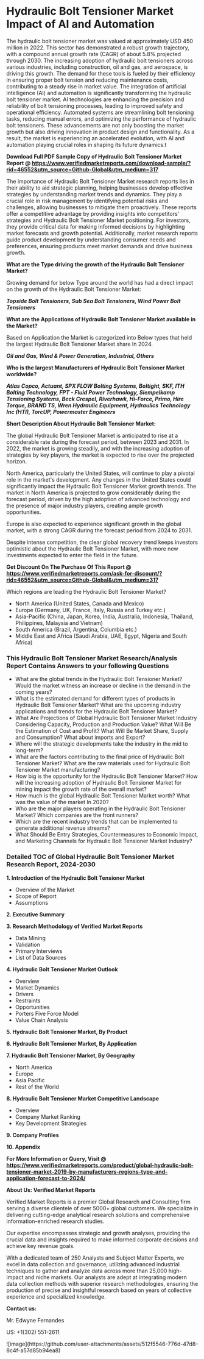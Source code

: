 <h1>Hydraulic Bolt Tensioner Market Impact of AI and Automation</h1>The hydraulic bolt tensioner market was valued at approximately USD 450 million in 2022. This sector has demonstrated a robust growth trajectory, with a compound annual growth rate (CAGR) of about 5.8% projected through 2030. The increasing adoption of hydraulic bolt tensioners across various industries, including construction, oil and gas, and aerospace, is driving this growth. The demand for these tools is fueled by their efficiency in ensuring proper bolt tension and reducing maintenance costs, contributing to a steady rise in market value. The integration of artificial intelligence (AI) and automation is significantly transforming the hydraulic bolt tensioner market. AI technologies are enhancing the precision and reliability of bolt tensioning processes, leading to improved safety and operational efficiency. Automated systems are streamlining bolt tensioning tasks, reducing manual errors, and optimizing the performance of hydraulic bolt tensioners. These advancements are not only boosting the market growth but also driving innovation in product design and functionality. As a result, the market is experiencing an accelerated evolution, with AI and automation playing crucial roles in shaping its future dynamics.t</p><p id="" class=""><strong>Download Full PDF Sample Copy of Hydraulic Bolt Tensioner Market Report @ <a href="https://www.verifiedmarketreports.com/download-sample/?rid=46552&utm_source=Github-Global&utm_medium=317" target="_blank">https://www.verifiedmarketreports.com/download-sample/?rid=46552&utm_source=Github-Global&utm_medium=317</a></strong></p><p>The importance of&nbsp;Hydraulic Bolt Tensioner Market research reports lies in their ability to aid strategic planning, helping businesses develop effective strategies by understanding market trends and dynamics. They play a crucial role in risk management by identifying potential risks and challenges, allowing businesses to mitigate them proactively. These reports offer a competitive advantage by providing insights into competitors' strategies and Hydraulic Bolt Tensioner Market positioning. For investors, they provide critical data for making informed decisions by highlighting market forecasts and growth potential. Additionally, market research reports guide product development by understanding consumer needs and preferences, ensuring products meet market demands and drive business growth.</p><p><strong>What are the&nbsp;Type driving the growth of the Hydraulic Bolt Tensioner Market?</strong></p><p id="" class="">Growing demand for below Type around the world has had a direct impact on the growth of the Hydraulic Bolt Tensioner Market:</p><em><strong>Topside Bolt Tensioners, Sub Sea Bolt Tensioners, Wind Power Bolt Tensioners</strong></em></p><strong>What are the&nbsp;Applications&nbsp;of Hydraulic Bolt Tensioner Market available in the Market?</strong></p><p id="" class="">Based on Application the Market is categorized into Below types that held the largest Hydraulic Bolt Tensioner Market share In 2024.</p><em><strong>Oil and Gas, Wind & Power Generation, Industrial, Others</strong></em></p><strong>Who is the largest Manufacturers of Hydraulic Bolt Tensioner Market worldwide?</strong></p><p><em><strong>Atlas Copco, Actuant, SPX FLOW Bolting Systems, Boltight, SKF, ITH Bolting Technology, FPT - Fluid Power Technology, Siempelkamp Tensioning Systems, Beck Crespel, Riverhawk, Hi-Force, Primo, Hire Torque, BRAND TS, Wren Hydraulic Equipment, Hydraulics Technology Inc (HTI), TorcUP, Powermaster Engineers</strong></em></p><p id="" class=""><strong>Short Description About Hydraulic Bolt Tensioner Market:</strong></p><p>The global Hydraulic Bolt Tensioner Market is anticipated to rise at a considerable rate during the forecast period, between 2023 and 2031. In 2022, the market is growing steadily, and with the increasing adoption of strategies by key players, the market is expected to rise over the projected horizon.</p><p>North America, particularly the United States, will continue to play a pivotal role in the market's development. Any changes in the United States could significantly impact the Hydraulic Bolt Tensioner Market growth trends. The market in North America is projected to grow considerably during the forecast period, driven by the high adoption of advanced technology and the presence of major industry players, creating ample growth opportunities.</p><p>Europe is also expected to experience significant growth in the global market, with a strong CAGR during the forecast period from 2024 to 2031.</p><p>Despite intense competition, the clear global recovery trend keeps investors optimistic about the Hydraulic Bolt Tensioner Market, with more new investments expected to enter the field in the future.</p><p id="" class=""><strong>Get Discount On The Purchase Of This Report @ <a href="https://www.verifiedmarketreports.com/ask-for-discount/?rid=46552&utm_source=Github-Global&utm_medium=317" target="_blank">https://www.verifiedmarketreports.com/ask-for-discount/?rid=46552&utm_source=Github-Global&utm_medium=317</a></strong></p>Which regions are leading the Hydraulic Bolt Tensioner Market?</p><ul><li>North America (United States, Canada and Mexico)</li><li>Europe (Germany, UK, France, Italy, Russia and Turkey etc.)</li><li>Asia-Pacific (China, Japan, Korea, India, Australia, Indonesia, Thailand, Philippines, Malaysia and Vietnam)</li><li>South America (Brazil, Argentina, Columbia etc.)</li><li>Middle East and Africa (Saudi Arabia, UAE, Egypt, Nigeria and South Africa)</li></ul><h3 id="" class="">This Hydraulic Bolt Tensioner Market Research/Analysis Report Contains Answers to your following Questions</h3><ul><li>What are the global trends in the Hydraulic Bolt Tensioner Market? Would the market witness an increase or decline in the demand in the coming years?</li><li>What is the estimated demand for different types of products in Hydraulic Bolt Tensioner Market? What are the upcoming industry applications and trends for the Hydraulic Bolt Tensioner Market?</li><li>What Are Projections of Global Hydraulic Bolt Tensioner Market Industry Considering Capacity, Production and Production Value? What Will Be the Estimation of Cost and Profit? What Will Be Market Share, Supply and Consumption? What about imports and Export?</li><li>Where will the strategic developments take the industry in the mid to long-term?</li><li>What are the factors contributing to the final price of Hydraulic Bolt Tensioner Market? What are the raw materials used for Hydraulic Bolt Tensioner Market manufacturing?</li><li>How big is the opportunity for the Hydraulic Bolt Tensioner Market? How will the increasing adoption of Hydraulic Bolt Tensioner Market for mining impact the growth rate of the overall market?</li><li>How much is the global Hydraulic Bolt Tensioner Market worth? What was the value of the market In 2020?</li><li>Who are the major players operating in the Hydraulic Bolt Tensioner Market? Which companies are the front runners?</li><li>Which are the recent industry trends that can be implemented to generate additional revenue streams?</li><li>What Should Be Entry Strategies, Countermeasures to Economic Impact, and Marketing Channels for Hydraulic Bolt Tensioner Market Industry?</li></ul><h3 id="" class="">Detailed TOC of Global Hydraulic Bolt Tensioner Market Research Report, 2024-2030</h3><p id="" class=""><strong>1. Introduction of the Hydraulic Bolt Tensioner Market</strong></p><ul><li>Overview of the Market</li><li>Scope of Report</li><li>Assumptions</li></ul><p id="" class=""><strong>2. Executive Summary</strong></p><p id="" class=""><strong>3. Research Methodology of Verified Market Reports</strong></p><ul><li>Data Mining</li><li>Validation</li><li>Primary Interviews</li><li>List of Data Sources</li></ul><p id="" class=""><strong>4. Hydraulic Bolt Tensioner Market Outlook</strong></p><ul><li>Overview</li><li>Market Dynamics</li><li>Drivers</li><li>Restraints</li><li>Opportunities</li><li>Porters Five Force Model</li><li>Value Chain Analysis</li></ul><p id="" class=""><strong>5. Hydraulic Bolt Tensioner Market, By Product</strong></p><p id="" class=""><strong>6. Hydraulic Bolt Tensioner Market, By Application</strong></p><p id="" class=""><strong>7. Hydraulic Bolt Tensioner Market, By Geography</strong></p><ul><li>North America</li><li>Europe</li><li>Asia Pacific</li><li>Rest of the World</li></ul><p id="" class=""><strong>8. Hydraulic Bolt Tensioner Market Competitive Landscape</strong></p><ul><li>Overview</li><li>Company Market Ranking</li><li>Key Development Strategies</li></ul><p id="" class=""><strong>9. Company Profiles</strong></p><p id="" class=""><strong>10. Appendix</strong></p><p id="" class=""><strong>For More Information or Query, Visit @ <a href="https://www.verifiedmarketreports.com/product/global-hydraulic-bolt-tensioner-market-2019-by-manufacturers-regions-type-and-application-forecast-to-2024/" target="_blank">https://www.verifiedmarketreports.com/product/global-hydraulic-bolt-tensioner-market-2019-by-manufacturers-regions-type-and-application-forecast-to-2024/</a></strong></p><p id="" class=""><strong>About Us: Verified Market Reports</strong></p><p id="" class="">Verified Market Reports is a premier Global Research and Consulting firm serving a diverse clientele of over 5000+ global customers. We specialize in delivering cutting-edge analytical research solutions and comprehensive information-enriched research studies.</p><p id="" class="">Our expertise encompasses strategic and growth analyses, providing the crucial data and insights required to make informed corporate decisions and achieve key revenue goals.</p><p id="" class="">With a dedicated team of 250 Analysts and Subject Matter Experts, we excel in data collection and governance, utilizing advanced industrial techniques to gather and analyze data across more than 25,000 high-impact and niche markets. Our analysts are adept at integrating modern data collection methods with superior research methodologies, ensuring the production of precise and insightful research based on years of collective experience and specialized knowledge.</p><p id="" class=""><strong>Contact us:</strong></p><p id="" class="">Mr. Edwyne Fernandes</p><p id="" class="">US: +1(302) 551-2611</p>
![image](https://github.com/user-attachments/assets/512f5546-776d-47d8-8c4f-a57d85b94ea8)
